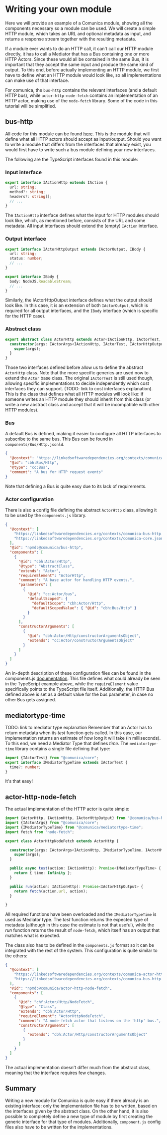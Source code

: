 # Writing your own module

Here we will provide an example of a Comunica module,
showing all the components necessary so a module can be used.
We will create a simple HTTP module, which takes an URL and optional metadata as input,
and returns a response stream together with the resulting metadata.

If a module ever wants to do an HTTP call, it can't call our HTTP module directly,
it has to call a Mediator that has a Bus containing one or more HTTP Actors.
Since these would all be contained in the same Bus,
it is important that they accept the same input and produce the same kind of output.
To this end, before actually implementing an HTTP module,
we first have to define what an HTTP module would look like,
so all implementations can make use of that interface.

For comunica, the `bus-http` contains the relevant interfaces (and a default HTTP bus),
while `actor-http-node-fetch` contains an implementation of an HTTP actor,
making use of the `node-fetch` library.
Some of the code in this tutorial will be simplified.

## bus-http
All code for this module can be found
[here](https://github.com/comunica/comunica/tree/master/packages/bus-http).
This is the module that will define what all HTTP actors should accept as input/output.
Should you want to write a module that differs from the interfaces that already exist,
you would first have to write such a bus module defining your new interfaces.

The following are the TypeScript interfaces found in this module:

### Input interface
```typescript
export interface IActionHttp extends IAction {
  url: string;
  method?: string;
  headers?: string[];
  // ...
}
```
The `IActionHttp` interface defines what the input for HTTP modules should look like,
which, as mentioned before, consists of the URL and some metadata.
All input interfaces should extend the (empty) `IAction` interface.

### Output interface
```typescript
export interface IActorHttpOutput extends IActorOutput, IBody {
  url: string;
  status: number;
  // ...
}

export interface IBody {
  body: NodeJS.ReadableStream;
  // ...
}
```
Similarly, the IActorHttpOutput interface defines what the output should look like.
In this case, it is an extension of both `IActorOutput`,
which is required for all output interfaces,
and the `IBody` interface (which is specific for the HTTP case).

### Abstract class
```typescript
export abstract class ActorHttp extends Actor<IActionHttp, IActorTest, IActorHttpOutput> {
  constructor(args: IActorArgs<IActionHttp, IActorTest, IActorHttpOutput>) {
    super(args);
  }
}
```
Those two interfaces defined before allow us to define the abstract `ActorHttp` class.
Note that the more specific generics are used now to extend the `Actor` base class.
The original `IActorTest` is still used though, allowing specific implementations
to decide independently which cost interfaces they can support.
(TODO: link to cost interfaces explanation).
This is the class that defines what all HTTP modules will look like:
if someone writes an HTTP module they should inherit from this class
(or write a new abstract class and accept that it will be incompatible with other HTTP modules).

### Bus
A default Bus is defined, making it easier to configure all HTTP interfaces
to subscribe to the same bus.
This Bus can be found in `components/Bus/Http.jsonld`.

```json
{
  "@context": "https://linkedsoftwaredependencies.org/contexts/comunica-bus-http.jsonld",
  "@id": "cbh:Bus/Http",
  "@type": "cc:Bus",
  "comment": "A bus for HTTP request events"
}
```

Note that defining a Bus is quite easy due to its lack of requirements.

### Actor configuration
There is also a config file defining the abstract `ActorHttp` class,
allowing it to be used by the `components.js` library.
```json
{
  "@context": [
    "https://linkedsoftwaredependencies.org/contexts/comunica-bus-http.jsonld",
    "https://linkedsoftwaredependencies.org/contexts/comunica-core.jsonld"
  ],
  "@id": "npmd:@comunica/bus-http",
  "components": [
    {
      "@id": "cbh:Actor/Http",
      "@type": "AbstractClass",
      "extends": "Actor",
      "requireElement": "ActorHttp",
      "comment": "A base actor for handling HTTP events.",
      "parameters": [
        {
          "@id": "cc:Actor/bus",
          "defaultScoped": {
            "defaultScope": "cbh:Actor/Http",
            "defaultScopedValue": { "@id": "cbh:Bus/Http" }
          }
        }
      ],
      "constructorArguments": [
        {
          "@id": "cbh:Actor/Http/constructorArgumentsObject",
          "extends": "cc:Actor/constructorArgumentsObject"
        }
      ]
    }
  ]
}
```

An in-depth description of these configuration files can be found in the components.js
[documentation](http://componentsjs.readthedocs.io/en/latest/).
This file defines what could already be seen in the TypeScript example above,
while the `requireElement` value specifically points to the TypeScript file itself.
Additionally, the HTTP Bus defined above is set as a default value for the bus parameter,
in case no other Bus gets assigned.

## mediatortype-time
TODO: link to mediator type explanation
Remember that an Actor has to return metadata when its *test* function gets called.
In this case, our implementation returns an estimate of how long it will take (in milliseconds).
To this end, we need a Mediator Type that defines *time*.
The `mediatortype-time` library contains a single file defining that type:
```typescript
import {IActorTest} from "@comunica/core";
export interface IMediatorTypeTime extends IActorTest {
  time?: number;
}
```
It's that easy!

## actor-http-node-fetch

The actual implementation of the HTTP actor is quite simple:

```typescript
import {ActorHttp, IActionHttp, IActorHttpOutput} from "@comunica/bus-http";
import {IActorArgs} from "@comunica/core";
import {IMediatorTypeTime} from "@comunica/mediatortype-time";
import fetch from "node-fetch";

export class ActorHttpNodeFetch extends ActorHttp {

  constructor(args: IActorArgs<IActionHttp, IMediatorTypeTime, IActorHttpOutput>) {
    super(args);
  }

  public async test(action: IActionHttp): Promise<IMediatorTypeTime> {
    return { time: Infinity };
  }

  public run(action: IActionHttp): Promise<IActorHttpOutput> {
    return fetch(action.url, action);
  }

}
```

All required functions have been overloaded and the `IMediatorTypeTime` is used as Mediator type.
The *test* function returns the expected type of metadata
(although in this case the estimate is not that useful),
while the *run* function returns the result of `node-fetch`,
which itself has an output that matches what is expected.

The class also has to be defined in the `components.js` format
so it can be integrated with the rest of the system.
This configuration is quite similar to the others:

```json
{
  "@context": [
    "https://linkedsoftwaredependencies.org/contexts/comunica-actor-http-node-fetch.jsonld",
    "https://linkedsoftwaredependencies.org/contexts/comunica-bus-http.jsonld"
  ],
  "@id": "npmd:@comunica/actor-http-node-fetch",
  "components": [
    {
      "@id": "chf:Actor/Http/NodeFetch",
      "@type": "Class",
      "extends": "cbh:Actor/Http",
      "requireElement": "ActorHttpNodeFetch",
      "comment": "A node-fetch actor that listens on the 'http' bus.",
      "constructorArguments": [
        {
          "extends": "cbh:Actor/Http/constructorArgumentsObject"
        }
      ]
    }
  ]
}
```

The actual implementation doesn't differ much from the abstract class,
meaning that the interface requires few changes.

## Summary
Writing a new module for Comunica is quite easy if there already is an existing interface:
only the implementation file has to be written, based on the interfaces given by the abstract class.
On the other hand, it is also possible to completely define a new type of module by first creating 
the generic interface for that type of modules.
Additionally, `component.js` config files also have to be written for the implementations.